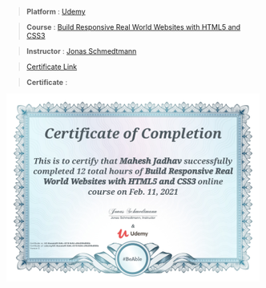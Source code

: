 
> **Platform** : [Udemy]()

> **Course** : [Build Responsive Real World Websites with HTML5 and CSS3](https://www.udemy.com/course/design-and-develop-a-killer-website-with-html5-and-css3/)

> **Instructor** : [Jonas Schmedtmann]()

> <a target="_blank" href="https://udemy-certificate.s3.amazonaws.com/image/UC-8aeeda9f-3b9c-4318-9dfd-c96d396d988b.jpg">Certificate Link</a>

> **Certificate** : 

<img src="./Certificates/Udemy/ResponsiveRealWebsite.jpg">

